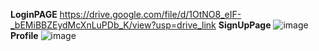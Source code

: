 **LoginPAGE**
https://drive.google.com/file/d/1OtNO8_eIF-_bEMiBBZEydMcXnLuPDb_K/view?usp=drive_link
**SignUpPage**
![image](https://drive.google.com/file/d/1lBH8iWIkpJQQWp5dFeYRcbsoXHR_hdbq/view?usp=sharing)
**Profile**
![image](https://drive.google.com/file/d/1lBH8iWIkpJQQWp5dFeYRcbsoXHR_hdbq/view?usp=sharing)




